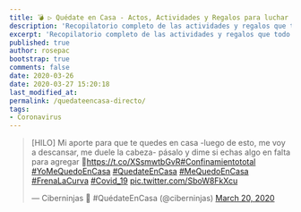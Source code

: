 ```yaml
---
title: 💣 ▷ Quédate en Casa - Actos, Actividades y Regalos para luchar contra el Coronavirus 💊
description: 'Recopilatorio completo de las actividades y regalos que todo la Comunidad de Internet ha ido ofreciendo a lo largo de este período amplio de cuarentena'
excerpt: 'Recopilatorio completo de las actividades y regalos que todo la Comunidad de Internet ha ido ofreciendo a lo largo de este período amplio de cuarentena'
published: true
author: rosepac
bootstrap: true
comments: false
date: 2020-03-26
date: 2020-03-27 15:20:18
last_modified_at:
permalink: /quedateencasa-directo/
tags:
- Coronavirus
---
```


<blockquote class="twitter-tweet"><p lang="es" dir="ltr">[HILO] Mi aporte para que te quedes en casa -luego de esto, me voy a descansar, me duele la cabeza- pásalo y dime si echas algo en falta para agregar 🤞<a href="https://t.co/XSsmwtbGvR">https://t.co/XSsmwtbGvR</a><a href="https://twitter.com/hashtag/Confinamientototal?src=hash&amp;ref_src=twsrc%5Etfw">#Confinamientototal</a> <a href="https://twitter.com/hashtag/YoMeQuedoEnCasa?src=hash&amp;ref_src=twsrc%5Etfw">#YoMeQuedoEnCasa</a> <a href="https://twitter.com/hashtag/QuedateEnCasa?src=hash&amp;ref_src=twsrc%5Etfw">#QuedateEnCasa</a> <a href="https://twitter.com/hashtag/MeQuedoEnCasa?src=hash&amp;ref_src=twsrc%5Etfw">#MeQuedoEnCasa</a> <a href="https://twitter.com/hashtag/FrenaLaCurva?src=hash&amp;ref_src=twsrc%5Etfw">#FrenaLaCurva</a> <a href="https://twitter.com/hashtag/Covid_19?src=hash&amp;ref_src=twsrc%5Etfw">#Covid_19</a> <a href="https://t.co/SboW8FkXcu">pic.twitter.com/SboW8FkXcu</a></p>&mdash; Ciberninjas 🏡 #QuédateEnCasa (@ciberninjas) <a href="https://twitter.com/ciberninjas/status/1241068631146016770?ref_src=twsrc%5Etfw">March 20, 2020</a></blockquote> <script async src="https://platform.twitter.com/widgets.js" charset="utf-8"></script>

<!--
[🐍 Aprender Python 🐍](/python/){: .btn .btn--inverse .btn--large .align-center}
[🐍 Recursos Python 🐍](/python-recursos/){: .btn .btn--inverse .btn--large .align-center}
[🐍 Noticias Python 🐍](/python-directo/#page-title){: .btn .btn--inverse .btn--large .align-center}
[🐍 Cursos de Machine Learning 🐍](https://ouo.io/QSlgGQ){: .btn .btn--inverse .btn--large .align-center}
[🐍 Libros de Python 🐍](https://ouo.io/HzZZJA){: .btn .btn--inverse .btn--large .align-center}
[🐍 Cursos de Python 🐍](https://ouo.io/CNr4s3){: .btn .btn--inverse .btn--large .align-center}
[🐍 Catálogo de Python 🐍](/catalogo/#python){: .btn .btn--inverse .btn--large .align-center}
-->

